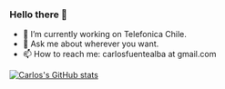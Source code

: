 ### Hello there 👋


- 🔭 I’m currently working on Telefonica Chile.
- 💬 Ask me about wherever you want.
- 📫 How to reach me: carlosfuentealba at gmail.com

[![Carlos's GitHub stats](https://github-readme-stats.vercel.app/api?username=cfuentea&show_icons=true&theme=tokyonight)](https://github.com/anuraghazra/github-readme-stats)
